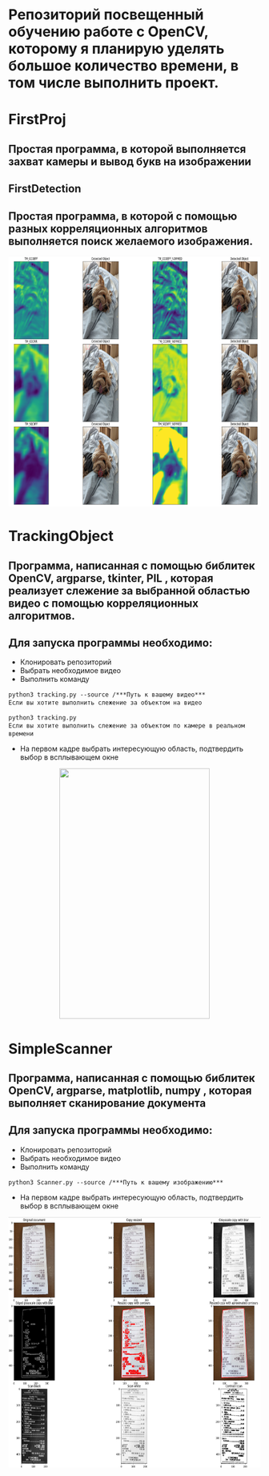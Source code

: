 # Репозиторий посвещенный обучению работе с OpenCV, которому я планирую уделять большое количество времени, в том числе выполнить проект.
# FirstProj 
## Простая программа, в которой выполняется захват камеры и вывод букв на изображении
## FirstDetection 
## Простая программа, в которой с помощью разных корреляционных алгоритмов выполняется поиск желаемого изображения.
<img src="pictures/detection.png" width="2000" height="500"/>

# TrackingObject 
## Программа, написанная с помощью библитек OpenCV, argparse, tkinter, PIL , которая реализует слежение за выбранной областью видео с помощью корреляционных алгоритмов.
## Для запуска программы необходимо:
* Клонировать репозиторий
* Выбрать необходимое видео
* Выполнить команду

```
python3 tracking.py --source /***Путь к вашему видео***  
Если вы хотите выполнить слежение за объектом на видео
```
```
python3 tracking.py 
Если вы хотите выполнить слежение за объектом по камере в реальном времени
```
* На первом кадре выбрать интересующую область, подтвердить выбор в всплывающем окне
<div align="center">
<img src="pictures/track.gif" width="300" height="500"/>
</div>

# SimpleScanner 
## Программа, написанная с помощью библитек OpenCV, argparse, matplotlib, numpy , которая выполняет сканирование документа
## Для запуска программы необходимо:
* Клонировать репозиторий
* Выбрать необходимое видео
* Выполнить команду

```
python3 Scanner.py --source /***Путь к вашему изображению***  
```

* На первом кадре выбрать интересующую область, подтвердить выбор в всплывающем окне
<div align="center">
<img src="pictures/ScanProcess.png" width="2000" height="500"/>
</div>
